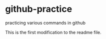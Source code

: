 # github-practice
practicing various commands in github

This is the first modification to the readme file.
